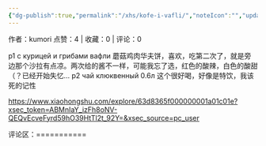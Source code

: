 ```yaml
---
{"dg-publish":true,"permalink":"/xhs/kofe-i-vafli/","noteIcon":"","updated":"2025-03-17T22:38:00.338+08:00"}
---
```


作者：kumori
点赞：4   |   收藏：0   |   评论：0

p1 с курицей и грибами вафли 蘑菇鸡肉华夫饼，喜欢，吃第二次了，就是旁边那个沙拉有点凉。两次给的酱不一样，可能我忘了选，红色的酸辣，白色的酸甜（？已经开始失忆…
p2 чай клюквенный 0.6л 这个很好喝，好像是特饮，我该死的记性

https://www.xiaohongshu.com/explore/63d8365f000000001a01c01e?xsec_token=ABMnIaY_izFh8oNV-QEQvEcveFyrd59hO39HtTl2t_92Y=&xsec_source=pc_user

评论区：===========

